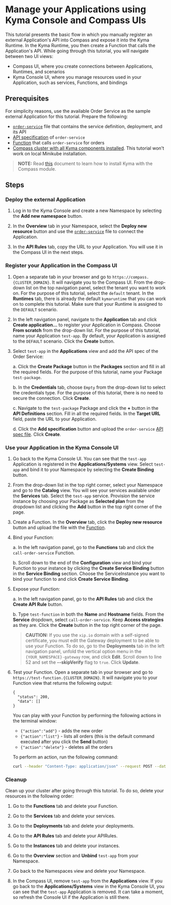 # Manage your Applications using Kyma Console and Compass UIs

This tutorial presents the basic flow in which you manually register an external Application's API into Compass and expose it into the Kyma Runtime. In the Kyma Runtime, you then create a Function that calls the Application's API. While going through this tutorial, you will navigate between two UI views:

- Compass UI, where you create connections between Applications, Runtimes, and scenarios
- Kyma Console UI, where you manage resources used in your Application, such as services, Functions, and bindings

## Prerequisites

For simplicity reasons, use the available Order Service as the sample external Application for this tutorial. Prepare the following:

- [`order-service`](./assets/order-service.yaml) file that contains the service definition, deployment, and its API
- [API specification](./assets/order-service-api-spec.yaml) of `order-service`
- [Function](./assets/function.yaml) that calls `order-service` for orders
- [Compass cluster with all Kyma components installed](./04-01-installation.md#single-cluster-with-compass-and-runtime-agent). This tutorial won't work on local Minikube installation.

>**NOTE:** Read [this](./04-01-installation.md) document to learn how to install Kyma with the Compass module.

## Steps

### Deploy the external Application

1. Log in to the Kyma Console and create a new Namespace by selecting the **Add new namespace** button.

2. In the **Overview** tab in your Namespace, select the **Deploy new resource** button and use the [`order-service`](./assets/order-service.yaml) file to connect the Application.

3. In the **API Rules** tab, copy the URL to your Application. You will use it in the Compass UI in the next steps.

### Register your Application in the Compass UI

1. Open a separate tab in your browser and go to `https://compass.{CLUSTER_DOMAIN}`. It will navigate you to the Compass UI. From the drop-down list on the top navigation panel, select the tenant you want to work on. For the purpose of this tutorial, select the `default` tenant. In the **Runtimes** tab, there is already the default `kymaruntime` that you can work on to complete this tutorial. Make sure that your Runtime is assigned to the `DEFAULT` scenario.

2. In the left navigation panel, navigate to the **Application** tab and click **Create application...** to register your Application in Compass. Choose **From scratch** from the drop-down list. For the purpose of this tutorial, name your Application `test-app`. By default, your Application is assigned to the `DEFAULT` scenario. Click the **Create** button.

3. Select `test-app` in the **Applications** view and add the API spec of the Order Service:

    a. Click the **Create Package** button in the **Packages** section and fill in all the required fields. For the purpose of this tutorial, name your Package `test-package`.

    b. In the **Credentials** tab, choose `Empty` from the drop-down list to select the credentials type. For the purpose of this tutorial, there is no need to secure the connection. Click **Create**.

    c. Navigate to the `test-package` Package and click the **+** button in the **API Definitions** section. Fill in all the required fields. In the **Target URL** field, paste the URL to your Application.

    d. Click the **Add specification** button and upload the `order-service` [API spec file](./assets/order-service-api-spec.yaml). Click **Create**.


### Use your Application in the Kyma Console UI

1. Go back to the Kyma Console UI. You can see that the `test-app` Application is registered in the **Applications/Systems** view. Select `test-app` and bind it to your Namespace by selecting the **Create Binding** button.

2. From the drop-down list in the top right corner, select your Namespace and go to the **Catalog** view. You will see your services available under the **Services** tab. Select the `test-app` service. Provision the service instance by choosing your Package as **Selected plan** from the dropdown list and clicking the **Add** button in the top right corner of the page.

3. Create a Function. In the **Overview** tab, click the **Deploy new resource** button and upload the file with the [Function](./assets/function.yaml).

4. Bind your Function:

    a. In the left navigation panel, go to the **Functions** tab and click the `call-order-service` Function.

    b. Scroll down to the end of the **Configuration** view and bind your Function to your instance by clicking the **Create Service Binding** button in the **Service Binding** section. Choose the ServiceInstance you want to bind your function to and click **Create Service Binding**.

5. Expose your Function:

    a. In the left navigation panel, go to the **API Rules** tab and click the **Create API Rule** button.

    b. Type `test-function` in both the **Name** and **Hostname** fields. From the **Service** dropdown, select `call-order-service`. Keep **Access strategies** as they are. Click the **Create** button in the top right corner of the page.

    >**CAUTION:** If you use the `xip.io` domain with a self-signed certificate, you must edit the Gateway deployment to be able to use your Function. To do so, go to the **Deployments** tab in the left navigation panel, unfold the vertical option menu in the `{YOUR_NAMESPACE}-gateway` row, and click **Edit**. Scroll down to line 52 and set the **--skipVerify** flag to `true`. Click **Update**.

6. Test your Function. Open a separate tab in your browser and go to `https://test-function.{CLUSTER_DOMAIN}`. It will navigate you to your Function view that returns the following output:

    ```
    {
      "status": 200,
      "data": []
    }
    ```

    You can play with your Function by performing the following actions in the terminal window:

    - `{"action":"add"}` - adds the new order
    - `{"action":"list"}` - lists all orders (this is the default command executed after you click the **Send** button)
    - `{"action":"delete"}` - deletes all the orders

    To perform an action, run the following command:

    ```bash
    curl --header "Content-Type: application/json" --request POST --data '{SELECTED_ACTION}' https://test-function.{CLUSTER_DOMAIN}
    ```

### Cleanup

Clean up your cluster after going through this tutorial. To do so, delete your resources in the following order:

1. Go to the **Functions** tab and delete your Function.

2. Go to the **Services** tab and delete your services.

3. Go to the **Deployments** tab and delete your deployments.

4. Go to the **API Rules** tab and delete your APIRules.

5. Go to the **Instances** tab and delete your instances.

6. Go to the **Overview** section and **Unbind** `test-app` from your Namespace.

7. Go back to the Namespaces view and delete your Namespace.

8. In the Compass UI, remove `test-app` from the **Applications** view. If you go back to the **Applications/Systems** view in the Kyma Console UI, you can see that the `test-app` Application is removed. It can take a moment, so refresh the Console UI if the Application is still there.
